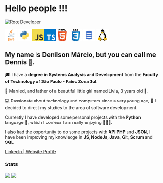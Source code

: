 # Hello people !!!

![Root Developer](https://giphy.com/gifs/glee-image-wiki-wvQIqJyNBOCjK)<!--(https://media.giphy.com/media/13HgwGsXF0aiGY/giphy.gif)-->

<code><img height="40" src="https://raw.githubusercontent.com/github/explore/80688e429a7d4ef2fca1e82350fe8e3517d3494d/topics/java/java.png"></code>
<code><img height="40" src="https://raw.githubusercontent.com/github/explore/5c058a388828bb5fde0bcafd4bc867b5bb3f26f3/topics/python/python.png"></code>
<code><img height="40" src="https://raw.githubusercontent.com/github/explore/80688e429a7d4ef2fca1e82350fe8e3517d3494d/topics/javascript/javascript.png"></code><code><img height="40" src="https://raw.githubusercontent.com/github/explore/80688e429a7d4ef2fca1e82350fe8e3517d3494d/topics/typescript/typescript.png"></code><code><img height="40" src="https://raw.githubusercontent.com/github/explore/80688e429a7d4ef2fca1e82350fe8e3517d3494d/topics/html/html.png"></code>
<code><img height="40" src="https://raw.githubusercontent.com/github/explore/80688e429a7d4ef2fca1e82350fe8e3517d3494d/topics/css/css.png"></code>
<code><img height="40" src="https://raw.githubusercontent.com/github/explore/80688e429a7d4ef2fca1e82350fe8e3517d3494d/topics/sql/sql.png"></code>
<code><img height="40" src="https://raw.githubusercontent.com/github/explore/80688e429a7d4ef2fca1e82350fe8e3517d3494d/topics/linux/linux.png"></code>

## My name is Denilson Márcio, but you can call me Dennis 🤘.

🎓 I have a **degree in Systems Analysis and Development** from the **Faculty of Technology of São Paulo - Fatec Zona Sul**.

💍 Married, and father of a beautiful little girl named Lívia, 3 years old 👶.

💻 Passionate about technology and computers since a very young age, 📓 I decided to direct my studies to the area of software development.

Currently I have developed some personal projects with the **Python** language 🐍, which I confess I am really enjoying 🥰🥰🥰.

I also had the opportunity to do some projects with **API PHP** and **JSON**, I have been improving my knowledge in **JS**, **NodeJs**, **Java**, **Git**, **Scrum** and **SQL**

<a href="https://www.linkedin.com/in/denilsonmarcio/"> 
  LinkedIn |
</a>
<a href="https://denilsonmarcio.netlify.app/"> 
  Website Profile
</a>

### Stats
<a href="https://github.com/DenilsonMarcio/github-readme-stats">
  <img align="center" 
       src="https://github-readme-stats.vercel.app/api?username=DenilsonMarcio&show_icons=true&theme=merko&bg_color=4a4d4b&include_all_commits=true"/>
</a>
<a href="https://github.com/DenilsonMarcio/github-readme-stats">
  <img align="center" 
       src="https://github-readme-stats.vercel.app/api/top-langs/?username=DenilsonMarcio&layout=compact&theme=merko&bg_color=4a4d4b&hide=C%23"/>
</a>
